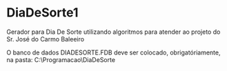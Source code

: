 # DiaDeSorte1
Gerador para Dia De Sorte utilizando algoritmos para atender ao projeto do Sr. José do Carmo Baleeiro

O banco de dados DIADESORTE.FDB deve ser colocado, obrigatóriamente, na pasta: C:\Programacao\DiaDeSorte
